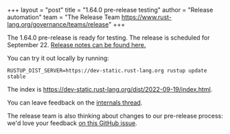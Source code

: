 +++
layout = "post"
title = "1.64.0 pre-release testing"
author = "Release automation"
team = "The Release Team <https://www.rust-lang.org/governance/teams/release>"
+++

The 1.64.0 pre-release is ready for testing. The release is scheduled for
September 22. [Release notes can be found here.][relnotes]

You can try it out locally by running:

```plain
RUSTUP_DIST_SERVER=https://dev-static.rust-lang.org rustup update stable
```

The index is <https://dev-static.rust-lang.org/dist/2022-09-19/index.html>.

You can leave feedback on the [internals thread](https://internals.rust-lang.org/t/rust-1-64-0-pre-release-testing/17409).

The release team is also thinking about changes to our pre-release process:
we'd love your feedback [on this GitHub issue][feedback].

[relnotes]: https://github.com/rust-lang/rust/blob/stable/RELEASES.md#version-1640-2022-09-22
[feedback]: https://github.com/rust-lang/release-team/issues/16
    
